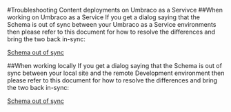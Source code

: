 #Troubleshooting Content deployments on Umbraco as a Servivce
##When working on Umbraco as a Service
If you get a dialog saying that the Schema is out of sync between your Umbraco as a Service environments then please refer to this document for how to resolve the differences and bring the two back in-sync:

[Schema out of sync](Remote/)

##When working locally
If you get a dialog saying that the Schema is out of sync between your local site and the remote Development environment then please refer to this document for how to resolve the differences and bring the two back in-sync:

[Schema out of sync](Local/)
